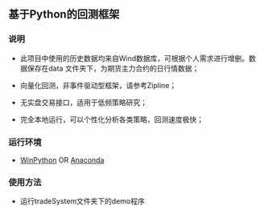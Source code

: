 ## 基于Python的回测框架

### 说明

- 此项目中使用的历史数据均来自Wind数据库，可根据个人需求进行增删。数据保存在data 文件夹下，为期货主力合约的日行情数据；

- 向量化回测，非事件驱动型框架，请参考Zipline；
- 无实盘交易接口，适用于低频策略研究；
- 完全本地运行，可以个性化分析各类策略，回测速度极快；

### 运行环境

- [WinPython](https://winpython.github.io/) OR [Anaconda](https://www.anaconda.com/)

### 使用方法

- 运行tradeSystem文件夹下的demo程序

  
